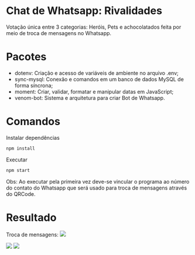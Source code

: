 # Chat de Whatsapp: Rivalidades
Votação única entre 3 categorias: Heróis, Pets e achocolatados feita por meio de troca de mensagens no Whatsapp.

# Pacotes
- dotenv: Criação e acesso de variáveis de ambiente no arquivo .env;
- sync-mysql: Conexão e comandos em um banco de dados MySQL de forma síncrona;
- moment: Criar, validar, formatar e manipular datas em JavaScript;
- venom-bot: Sistema e arquitetura para criar Bot de Whatsapp.

# Comandos
Instalar dependências
```bash
npm install
```
Executar
```bash
npm start
```
Obs: Ao executar pela primeira vez deve-se vincular o programa ao número do contato do Whatsapp que será usado para troca de mensagens através do QRCode.

# Resultado
Troca de mensagens:
<span>
  <img src="https://github.com/lucasharzer/RivalidadesZap/assets/85804895/d2cddd51-cde1-4ac0-93df-4b71cabbed71">
</span>

<span>
  <img src="https://github.com/lucasharzer/RivalidadesZap/assets/85804895/4bf70230-6811-44cc-8d7f-fb28612ca599">
</span>

<span>
  <img src="https://github.com/lucasharzer/RivalidadesZap/assets/85804895/bdfeab9f-f2a6-4df4-9f07-73d4c6293ec8">
</span>

